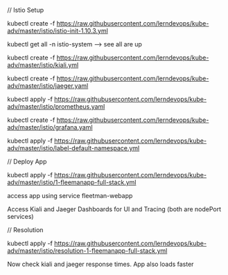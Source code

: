 // Istio Setup

kubectl create -f https://raw.githubusercontent.com/lerndevops/kube-adv/master/istio/istio-init-1.10.3.yml

kubectl get all -n istio-system    --> see all are up


kubectl create -f https://raw.githubusercontent.com/lerndevops/kube-adv/master/istio/kiali.yml

kubectl create -f https://raw.githubusercontent.com/lerndevops/kube-adv/master/istio/jaeger.yaml

kubectl apply -f https://raw.githubusercontent.com/lerndevops/kube-adv/master/istio/prometheus.yaml

kubectl create -f https://raw.githubusercontent.com/lerndevops/kube-adv/master/istio/grafana.yaml

kubectl apply -f https://raw.githubusercontent.com/lerndevops/kube-adv/master/istio/label-default-namespace.yml



// Deploy App

kubectl apply -f https://raw.githubusercontent.com/lerndevops/kube-adv/master/istio/1-fleemanapp-full-stack.yml

access app using service fleetman-webapp


Access Kiali and Jaeger Dashboards for UI and Tracing (both are nodePort services)


// Resolution



kubectl apply -f https://raw.githubusercontent.com/lerndevops/kube-adv/master/istio/resolution-1-fleemanapp-full-stack.yml


Now check kiali and jaeger response times. App also loads faster

